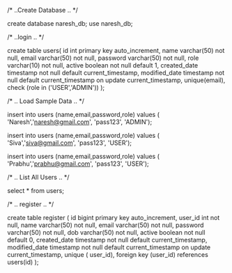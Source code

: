  /* ..Create Database .. */ 
 
create database naresh_db;
use naresh_db;

 /* ..login .. */ 
 
create table users(
id int primary key auto_increment,
name varchar(50) not null,
email varchar(50) not null,
password varchar(50) not null,
role varchar(10) not null,
active boolean not null default 1,
created_date timestamp not null default current_timestamp,
modified_date timestamp not null default current_timestamp on update current_timestamp,
unique(email),
check (role in ('USER','ADMIN'))
);

 /* .. Load Sample Data .. */ 
 
insert into users (name,email,password,role) values ( 'Naresh','naresh@gmail.com', 'pass123', 'ADMIN');

insert into users (name,email,password,role) values ( 'Siva','siva@gmail.com', 'pass123', 'USER');

insert into users (name,email,password,role) values ( 'Prabhu','prabhu@gmail.com', 'pass123', 'USER');

/* .. List All Users .. */ 

select * from users;

/* .. register .. */ 

create table register 
( 
id bigint primary key auto_increment,
user_id int not null,
name varchar(50) not null,
email varchar(50) not null,
password varchar(50) not null,
dob varchar(50) not null,
active boolean not null default 0,
created_date timestamp not null default current_timestamp,
modified_date timestamp not null default current_timestamp on update current_timestamp,
unique ( user_id),
foreign key (user_id) references users(id)
);
